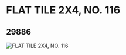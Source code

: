 # FLAT TILE 2X4, NO. 116
## 29886
![FLAT TILE 2X4, NO. 116](https://lc-www-live-s.legocdn.com/media/bricks/5/2/6176245.jpg)